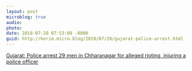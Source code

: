 ```yaml
---
layout: post
microblog: true
audio: 
photo: 
date: 2018-07-28 07:53:09 -0800
guid: http://kerim.micro.blog/2018/07/28/gujarat-police-arrest.html
---
```

[Gujarat: Police arrest 29 men in Chharanagar for alleged rioting, injuring a police officer](https://scroll.in/latest/888232/gujarat-ahmedabad-police-arrest-29-men-for-allegedly-rioting-injuring-a-police-officer)
